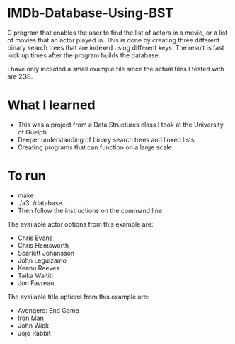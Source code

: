 # IMDb-Database-Using-BST
C program that enables the user to find the list of actors in a movie, or a list of movies that an actor played in. This is done by creating three different binary search trees
that are indexed using different keys. The result is fast look up times after the program builds the database.

I have only included a small example file since the actual files I tested with are 2GB.

# What I learned
* This was a project from a Data Structures class I took at the University of Guelph
* Deeper understanding of binary search trees and linked lists
* Creating programs that can function on a large scale

# To run
* make
* ./a3 ./database
* Then follow the instructions on the command line

The available actor options from this example are:
* Chris Evans
* Chris Hemsworth
* Scarlett Johansson
* John Leguizamo
* Keanu Reeves
* Taika Waititi
* Jon Favreau

The available title options from this example are:
* Avengers: End Game
* Iron Man
* John Wick
* Jojo Rabbit
